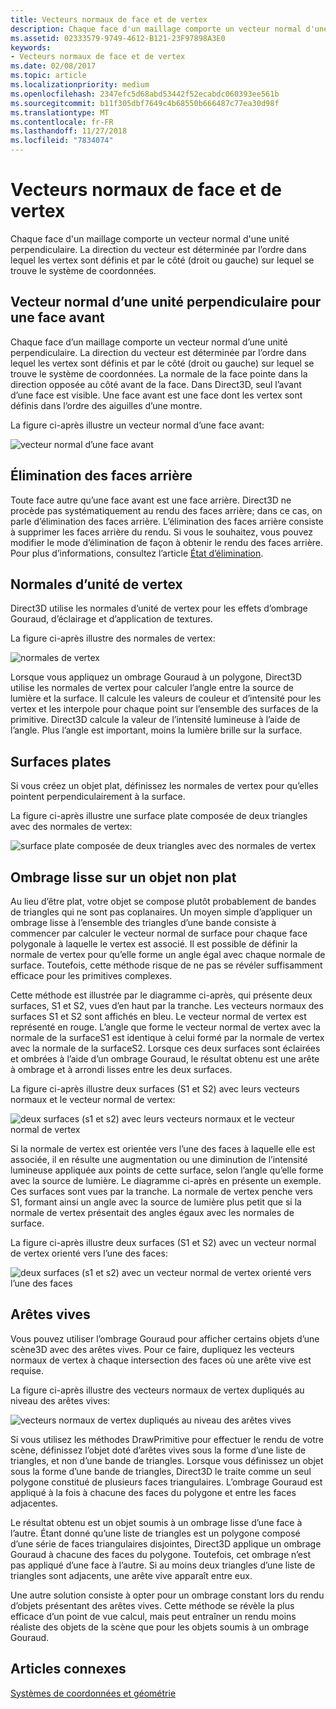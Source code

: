 ```yaml
---
title: Vecteurs normaux de face et de vertex
description: Chaque face d'un maillage comporte un vecteur normal d'une unité perpendiculaire. La direction du vecteur est déterminée par l’ordre dans lequel les vertex sont définis et par le côté (droit ou gauche) sur lequel se trouve le système de coordonnées.
ms.assetid: 02333579-9749-4612-B121-23F97898A3E0
keywords:
- Vecteurs normaux de face et de vertex
ms.date: 02/08/2017
ms.topic: article
ms.localizationpriority: medium
ms.openlocfilehash: 2347efc5d68abd53442f52ecabdc060393ee561b
ms.sourcegitcommit: b11f305dbf7649c4b68550b666487c77ea30d98f
ms.translationtype: MT
ms.contentlocale: fr-FR
ms.lasthandoff: 11/27/2018
ms.locfileid: "7834074"
---
```

# <a name="face-and-vertex-normal-vectors"></a>Vecteurs normaux de face et de vertex


Chaque face d'un maillage comporte un vecteur normal d'une unité perpendiculaire. La direction du vecteur est déterminée par l’ordre dans lequel les vertex sont définis et par le côté (droit ou gauche) sur lequel se trouve le système de coordonnées.

## <a name="span-idperpendicularunitnormalvectorforafrontfacespanspan-idperpendicularunitnormalvectorforafrontfacespanspan-idperpendicularunitnormalvectorforafrontfacespanperpendicular-unit-normal-vector-for-a-front-face"></a><span id="Perpendicular_unit_normal_vector_for_a_front_face"></span><span id="perpendicular_unit_normal_vector_for_a_front_face"></span><span id="PERPENDICULAR_UNIT_NORMAL_VECTOR_FOR_A_FRONT_FACE"></span>Vecteur normal d’une unité perpendiculaire pour une face avant


Chaque face d’un maillage comporte un vecteur normal d’une unité perpendiculaire. La direction du vecteur est déterminée par l’ordre dans lequel les vertex sont définis et par le côté (droit ou gauche) sur lequel se trouve le système de coordonnées. La normale de la face pointe dans la direction opposée au côté avant de la face. Dans Direct3D, seul l’avant d’une face est visible. Une face avant est une face dont les vertex sont définis dans l’ordre des aiguilles d’une montre.

La figure ci-après illustre un vecteur normal d’une face avant:

![vecteur normal d’une face avant](images/nrmlvect.png)

## <a name="span-idcullingbackfacesspanspan-idcullingbackfacesspanspan-idcullingbackfacesspanculling-back-faces"></a><span id="Culling_back_faces"></span><span id="culling_back_faces"></span><span id="CULLING_BACK_FACES"></span>Élimination des faces arrière


Toute face autre qu’une face avant est une face arrière. Direct3D ne procède pas systématiquement au rendu des faces arrière; dans ce cas, on parle d’élimination des faces arrière. L’élimination des faces arrière consiste à supprimer les faces arrière du rendu. Si vous le souhaitez, vous pouvez modifier le mode d’élimination de façon à obtenir le rendu des faces arrière. Pour plus d’informations, consultez l’article [État d’élimination](https://msdn.microsoft.com/library/windows/desktop/bb204882).

## <a name="span-idvertexunitnormalsspanspan-idvertexunitnormalsspanspan-idvertexunitnormalsspanvertex-unit-normals"></a><span id="Vertex_unit_normals"></span><span id="vertex_unit_normals"></span><span id="VERTEX_UNIT_NORMALS"></span>Normales d’unité de vertex


Direct3D utilise les normales d’unité de vertex pour les effets d’ombrage Gouraud, d’éclairage et d’application de textures.

La figure ci-après illustre des normales de vertex:

![normales de vertex](images/vertnrml.png)

Lorsque vous appliquez un ombrage Gouraud à un polygone, Direct3D utilise les normales de vertex pour calculer l’angle entre la source de lumière et la surface. Il calcule les valeurs de couleur et d’intensité pour les vertex et les interpole pour chaque point sur l’ensemble des surfaces de la primitive. Direct3D calcule la valeur de l’intensité lumineuse à l’aide de l’angle. Plus l’angle est important, moins la lumière brille sur la surface.

## <a name="span-idflatsurfacesspanspan-idflatsurfacesspanspan-idflatsurfacesspanflat-surfaces"></a><span id="Flat_surfaces"></span><span id="flat_surfaces"></span><span id="FLAT_SURFACES"></span>Surfaces plates


Si vous créez un objet plat, définissez les normales de vertex pour qu’elles pointent perpendiculairement à la surface.

La figure ci-après illustre une surface plate composée de deux triangles avec des normales de vertex:

![surface plate composée de deux triangles avec des normales de vertex](images/flatvert.png)

## <a name="span-idsmoothshadingonanon-flatobjectspanspan-idsmoothshadingonanon-flatobjectspanspan-idsmoothshadingonanon-flatobjectspansmooth-shading-on-a-non-flat-object"></a><span id="Smooth_shading_on_a_non-flat_object"></span><span id="smooth_shading_on_a_non-flat_object"></span><span id="SMOOTH_SHADING_ON_A_NON-FLAT_OBJECT"></span>Ombrage lisse sur un objet non plat


Au lieu d’être plat, votre objet se compose plutôt probablement de bandes de triangles qui ne sont pas coplanaires. Un moyen simple d’appliquer un ombrage lisse à l’ensemble des triangles d’une bande consiste à commencer par calculer le vecteur normal de surface pour chaque face polygonale à laquelle le vertex est associé. Il est possible de définir la normale de vertex pour qu’elle forme un angle égal avec chaque normale de surface. Toutefois, cette méthode risque de ne pas se révéler suffisamment efficace pour les primitives complexes.

Cette méthode est illustrée par le diagramme ci-après, qui présente deux surfaces, S1 et S2, vues d’en haut par la tranche. Les vecteurs normaux des surfaces S1 et S2 sont affichés en bleu. Le vecteur normal de vertex est représenté en rouge. L’angle que forme le vecteur normal de vertex avec la normale de la surfaceS1 est identique à celui formé par la normale de vertex avec la normale de la surfaceS2. Lorsque ces deux surfaces sont éclairées et ombrées à l’aide d’un ombrage Gouraud, le résultat obtenu est une arête à ombrage et à arrondi lisses entre les deux surfaces.

La figure ci-après illustre deux surfaces (S1 et S2) avec leurs vecteurs normaux et le vecteur normal de vertex:

![deux surfaces (s1 et s2) avec leurs vecteurs normaux et le vecteur normal de vertex](images/gvert.png)

Si la normale de vertex est orientée vers l’une des faces à laquelle elle est associée, il en résulte une augmentation ou une diminution de l’intensité lumineuse appliquée aux points de cette surface, selon l’angle qu’elle forme avec la source de lumière. Le diagramme ci-après en présente un exemple. Ces surfaces sont vues par la tranche. La normale de vertex penche vers S1, formant ainsi un angle avec la source de lumière plus petit que si la normale de vertex présentait des angles égaux avec les normales de surface.

La figure ci-après illustre deux surfaces (S1 et S2) avec un vecteur normal de vertex orienté vers l’une des faces:

![deux surfaces (s1 et s2) avec un vecteur normal de vertex orienté vers l’une des faces](images/gvert2.png)

## <a name="span-idsharpedgesspanspan-idsharpedgesspanspan-idsharpedgesspansharp-edges"></a><span id="Sharp_edges"></span><span id="sharp_edges"></span><span id="SHARP_EDGES"></span>Arêtes vives


Vous pouvez utiliser l’ombrage Gouraud pour afficher certains objets d’une scène3D avec des arêtes vives. Pour ce faire, dupliquez les vecteurs normaux de vertex à chaque intersection des faces où une arête vive est requise.

La figure ci-après illustre des vecteurs normaux de vertex dupliqués au niveau des arêtes vives:

![vecteurs normaux de vertex dupliqués au niveau des arêtes vives](images/shade1.png)

Si vous utilisez les méthodes DrawPrimitive pour effectuer le rendu de votre scène, définissez l’objet doté d’arêtes vives sous la forme d’une liste de triangles, et non d’une bande de triangles. Lorsque vous définissez un objet sous la forme d’une bande de triangles, Direct3D le traite comme un seul polygone constitué de plusieurs faces triangulaires. L’ombrage Gouraud est appliqué à la fois à chacune des faces du polygone et entre les faces adjacentes.

Le résultat obtenu est un objet soumis à un ombrage lisse d’une face à l’autre. Étant donné qu’une liste de triangles est un polygone composé d’une série de faces triangulaires disjointes, Direct3D applique un ombrage Gouraud à chacune des faces du polygone. Toutefois, cet ombrage n’est pas appliqué d’une face à l’autre. Si au moins deux triangles d’une liste de triangles sont adjacents, une arête vive apparaît entre eux.

Une autre solution consiste à opter pour un ombrage constant lors du rendu d’objets présentant des arêtes vives. Cette méthode se révèle la plus efficace d’un point de vue calcul, mais peut entraîner un rendu moins réaliste des objets de la scène que pour les objets soumis à un ombrage Gouraud.

## <a name="span-idrelated-topicsspanrelated-topics"></a><span id="related-topics"></span>Articles connexes


[Systèmes de coordonnées et géométrie](coordinate-systems-and-geometry.md)

 

 




